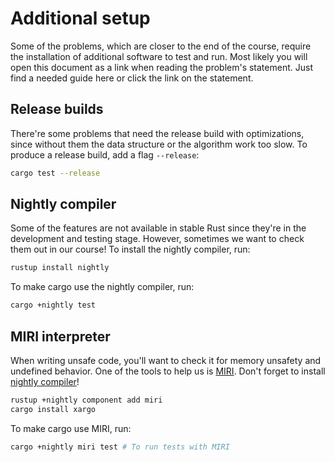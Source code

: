 # Additional setup

Some of the problems, which are closer to the end of the course, require the installation of additional software to test and run. Most likely you will open this document as a link when reading the problem's statement. Just find a needed guide here or click the link on the statement.

## Release builds

There're some problems that need the release build with optimizations, since without them the data structure or the algorithm work too slow. To produce a release build, add a flag `--release`:

```sh
cargo test --release
```

## Nightly compiler

Some of the features are not available in stable Rust since they're in the development and testing stage. However, sometimes we want to check them out in our course! To install the nightly compiler, run:

```sh
rustup install nightly
```

To make cargo use the nightly compiler, run:

```sh
cargo +nightly test
```

## MIRI interpreter

When writing unsafe code, you'll want to check it for memory unsafety and undefined behavior. One of the tools to help us is [MIRI](https://github.com/rust-lang/miri). Don't forget to install [nightly compiler](#nightly-compiler)!

```sh
rustup +nightly component add miri
cargo install xargo
```

To make cargo use MIRI, run:

```sh
cargo +nightly miri test # To run tests with MIRI
```
